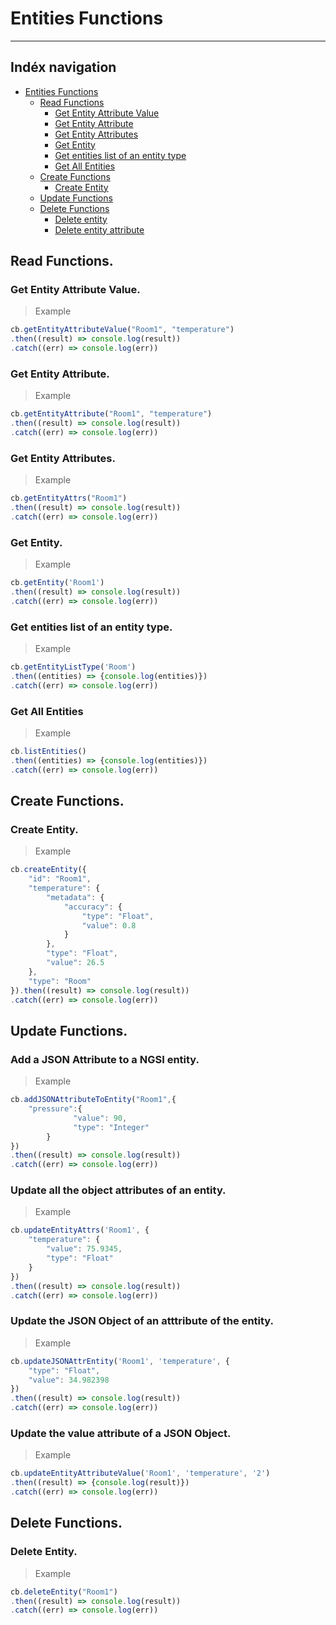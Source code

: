 
# Entities Functions
***
## Indéx navigation

* [Entities Functions](#entities-functions)
    * [Read Functions](#read-functions)
	    * [Get Entity Attribute Value](#get-entity-attribute-value)
	    * [Get Entity Attribute](#get-entity-attribute)
	    * [Get Entity Attributes](#get-entity-attributes)
	    * [Get Entity](#get-entity)
	    * [Get entities list of an entity type](#get-entities-list-of-an-entity-type)
	    * [Get All Entities](#get-all-entities)
    * [Create Functions](#create-functions)
	    * [Create Entity](#create-entity)
    * [Update Functions](#update-functions)
    * [Delete Functions](#dele-functions)
	    * [Delete entity](#delete-entity)
        * [Delete entity attribute](#delete-entity-attribute)


## Read Functions.

### Get Entity Attribute Value.
> Example
```js
cb.getEntityAttributeValue("Room1", "temperature")
.then((result) => console.log(result))
.catch((err) => console.log(err))
```
### Get Entity Attribute.
> Example
```js
cb.getEntityAttribute("Room1", "temperature")
.then((result) => console.log(result))
.catch((err) => console.log(err))
```
### Get Entity Attributes.
> Example
```js
cb.getEntityAttrs("Room1")
.then((result) => console.log(result))
.catch((err) => console.log(err))
```
### Get Entity.
> Example
```js
cb.getEntity('Room1')
.then((result) => console.log(result))
.catch((err) => console.log(err))
```
### Get entities list of an entity type.
> Example
 ```js
cb.getEntityListType('Room')
.then((entities) => {console.log(entities)})
.catch((err) => console.log(err))
```
### Get All Entities
> Example
 ```js
cb.listEntities()
.then((entities) => {console.log(entities)})
.catch((err) => console.log(err))
```
## Create Functions.

### Create Entity.
> Example
```js
cb.createEntity({
    "id": "Room1",
    "temperature": {
        "metadata": {
            "accuracy": {
                "type": "Float",
                "value": 0.8
            }
        },
        "type": "Float",
        "value": 26.5
    },
    "type": "Room"
}).then((result) => console.log(result))
.catch((err) => console.log(err))
```
##  Update Functions.

### Add a JSON Attribute to a NGSI entity.
> Example
```js
cb.addJSONAttributeToEntity("Room1",{
    "pressure":{
		      "value": 90,
		      "type": "Integer"
	    }
})
.then((result) => console.log(result))
.catch((err) => console.log(err))
```
###  Update all the object attributes of an entity.
> Example 
```js
cb.updateEntityAttrs('Room1', { 
    "temperature": {
        "value": 75.9345,
        "type": "Float"
    }
})
.then((result) => console.log(result))
.catch((err) => console.log(err))
```
###  Update the JSON Object of an atttribute of the entity.
> Example
```js
cb.updateJSONAttrEntity('Room1', 'temperature', {
    "type": "Float",
    "value": 34.982398
})
.then((result) => console.log(result))
.catch((err) => console.log(err))
```
###  Update the value attribute  of a JSON Object.
> Example
```js
cb.updateEntityAttributeValue('Room1', 'temperature', '2')
.then((result) => {console.log(result)})
.catch((err) => console.log(err))
```

## Delete Functions.

### Delete Entity.
> Example 
```js
cb.deleteEntity("Room1")
.then((result) => console.log(result))
.catch((err) => console.log(err))
```


